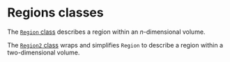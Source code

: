 # Regions classes

The [`Region` class](./region.md) describes a region within an _n_-dimensional volume.

The [`Region2` class](./region2.md) wraps and simplifies `Region` to describe a region within a two-dimensional volume.
